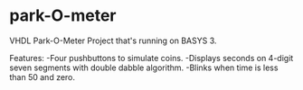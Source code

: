 # park-O-meter
VHDL Park-O-Meter Project that's running on BASYS 3.

Features:
-Four pushbuttons to simulate coins.
-Displays seconds on 4-digit seven segments with double dabble algorithm.
-Blinks when time is less than 50 and zero.
